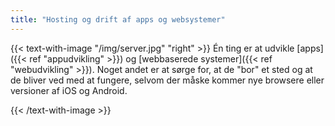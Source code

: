 ```yaml
---
title: "Hosting og drift af apps og websystemer"
---
```


{{< text-with-image "/img/server.jpg" "right" >}}
Én ting er at udvikle [apps]({{< ref "appudvikling" >}}) og [webbaserede systemer]({{< ref "webudvikling" >}}). Noget andet er at sørge for, at de "bor" et sted og at de bliver ved med at fungere, selvom der måske kommer nye browsere eller versioner af iOS og Android.


{{< /text-with-image >}}